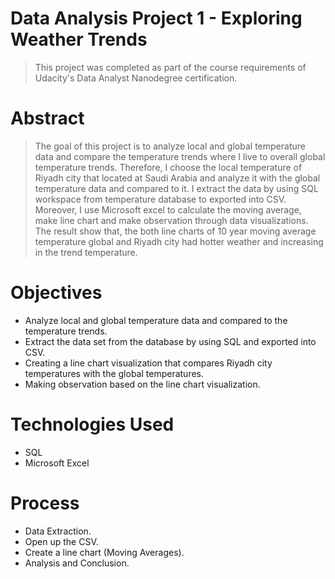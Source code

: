 # Data Analysis Project 1 - Exploring Weather Trends

>This project was completed as part of the course requirements of Udacity's Data Analyst Nanodegree certification.

# Abstract
   >The goal of this project is to analyze local and global temperature data and compare the temperature trends where I live to overall global temperature trends. Therefore, I choose the local temperature of Riyadh city that located at Saudi Arabia and analyze it with the global temperature data and compared to it. I extract the data by using SQL workspace from temperature database to exported into CSV. Moreover, I use Microsoft excel to calculate the moving average, make line chart and make observation through data visualizations. The result show that, the both line charts of 10 year moving average temperature global and Riyadh city had hotter weather and increasing in the trend temperature.

# Objectives
- Analyze local and global temperature data and compared to the temperature trends.
- Extract the data set from the database by using SQL and exported into CSV.
- Creating a line chart visualization that compares Riyadh city temperatures with the global temperatures.
- Making observation based on the line chart visualization.

# Technologies Used
- SQL
- Microsoft Excel

# Process
- Data Extraction.
- Open up the CSV.
- Create a line chart (Moving Averages).
- Analysis and Conclusion.

